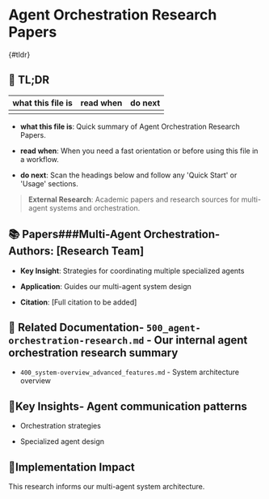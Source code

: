 <!-- CONTEXT_REFERENCE: 400_context-priority-guide.md -->
<!-- MODULE_REFERENCE: 400_integration-patterns-guide.md -->
<!-- MODULE_REFERENCE: 400_system-overview.md -->

# Agent Orchestration Research Papers

{#tldr}

## 🔎 TL;DR

| what this file is | read when | do next |
|---|---|---|
|  |  |  |

- **what this file is**: Quick summary of Agent Orchestration Research Papers.

- **read when**: When you need a fast orientation or before using this file in a workflow.

- **do next**: Scan the headings below and follow any 'Quick Start' or 'Usage' sections.

> **External Research**: Academic papers and research sources for multi-agent systems and orchestration.

## 📚 **Papers**###**Multi-Agent Orchestration**-**Authors**: [Research Team]

- **Key Insight**: Strategies for coordinating multiple specialized agents

- **Application**: Guides our multi-agent system design

- **Citation**: [Full citation to be added]

## 🔗 **Related Documentation**- `500_agent-orchestration-research.md` - Our internal agent orchestration research summary

- `400_system-overview_advanced_features.md` - System architecture overview

## 📖**Key Insights**- Agent communication patterns

- Orchestration strategies

- Specialized agent design

## 🎯**Implementation Impact**

This research informs our multi-agent system architecture.
